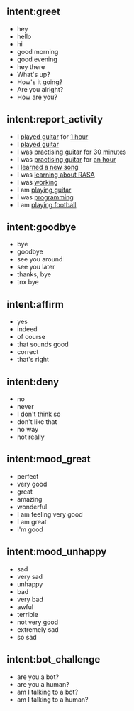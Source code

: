 ## intent:greet
- hey
- hello
- hi
- good morning
- good evening
- hey there
- What's up?
- How's it going?
- Are you alright?
- How are you?

## intent:report_activity
- I [played guitar](activity) for [1 hour](duration)
- I [played guitar](activity)
- I was [practising guitar](activity) for [30 minutes](duration)
- I was [practising guitar](activity) for [an hour](duration)
- I [learned a new song](activity)
- I was [learning about RASA](activity)
- I was [working](activity)
- I am [playing guitar](activity)
- I was [programming](activity)
- I am [playing football](activity)

## intent:goodbye
- bye
- goodbye
- see you around
- see you later
- thanks, bye
- tnx bye

## intent:affirm
- yes
- indeed
- of course
- that sounds good
- correct
- that's right

## intent:deny
- no
- never
- I don't think so
- don't like that
- no way
- not really

## intent:mood_great
- perfect
- very good
- great
- amazing
- wonderful
- I am feeling very good
- I am great
- I'm good

## intent:mood_unhappy
- sad
- very sad
- unhappy
- bad
- very bad
- awful
- terrible
- not very good
- extremely sad
- so sad

## intent:bot_challenge
- are you a bot?
- are you a human?
- am I talking to a bot?
- am I talking to a human?
